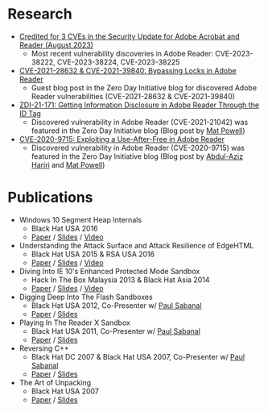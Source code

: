# Research

- [Credited for 3 CVEs in the Security Update for Adobe Acrobat and Reader (August 2023)](https://helpx.adobe.com/security/products/acrobat/apsb23-30.html)
  - Most recent vulnerability discoveries in Adobe Reader: CVE-2023-38222, CVE-2023-38224, CVE-2023-38225
- [CVE-2021-28632 & CVE-2021-39840: Bypassing Locks in Adobe Reader](https://www.zerodayinitiative.com/blog/2021/10/20/cve-2021-28632-amp-cve-2021-39840-bypassing-locks-in-adobe-reader)
  - Guest blog post in the Zero Day Initiative blog for discovered Adobe Reader vulnerabilities (CVE-2021-28632 & CVE-2021-39840)
- [ZDI-21-171: Getting Information Disclosure in Adobe Reader Through the ID Tag](https://www.zerodayinitiative.com/blog/2021/2/17/zdi-21-171-getting-information-disclosure-in-adobe-reader-through-the-id-tag)
  - Discovered vulnerability in Adobe Reader (CVE-2021-21042) was featured in the Zero Day Initiative blog (Blog post by [Mat Powell](https://twitter.com/mrpowell))
- [CVE-2020-9715: Exploiting a Use-After-Free in Adobe Reader](https://www.zerodayinitiative.com/blog/2020/9/2/cve-2020-9715-exploiting-a-use-after-free-in-adobe-reader)
  - Discovered vulnerability in Adobe Reader (CVE-2020-9715) was featured in the Zero Day Initiative blog (Blog post by [Abdul-Aziz Hariri](https://twitter.com/AbdHariri) and [Mat Powell](https://twitter.com/mrpowell))

# Publications

- Windows 10 Segment Heap Internals
  - Black Hat USA 2016
  - [Paper](https://www.blackhat.com/docs/us-16/materials/us-16-Yason-Windows-10-Segment-Heap-Internals-wp.pdf) / [Slides](https://www.blackhat.com/docs/us-16/materials/us-16-Yason-Windows-10-Segment-Heap-Internals.pdf) / [Video](https://youtu.be/hetZx78SQ_A)
- Understanding the Attack Surface and Attack Resilience of EdgeHTML
  - Black Hat USA 2015 & RSA USA 2016
  - [Paper](https://www.blackhat.com/docs/us-15/materials/us-15-Yason-Understanding-The-Attack-Surface-And-Attack-Resilience-Of-Project-Spartans-New-EdgeHTML-Rendering-Engine-wp.pdf) / [Slides](https://www.blackhat.com/docs/us-15/materials/us-15-Yason-Understanding-The-Attack-Surface-And-Attack-Resilience-Of-Project-Spartans-New-EdgeHTML-Rendering-Engine.pdf) / [Video](https://youtu.be/Ot9IdCx54Lw)
- Diving Into IE 10's Enhanced Protected Mode Sandbox
  - Hack In The Box Malaysia 2013 & Black Hat Asia 2014
  - [Paper](https://www.blackhat.com/docs/asia-14/materials/Yason/WP-Asia-14-Yason-Diving-Into-IE10s-Enhanced-Protected-Mode-Sandbox.pdf) / [Slides](https://www.blackhat.com/docs/asia-14/materials/Yason/Asia-14-Yason-Diving-Into-IE10s-Enhanced-Protected-Mode-Sandbox.pdf) / [Video](https://youtu.be/1tBCuYL69Ww)
- Digging Deep Into The Flash Sandboxes
  - Black Hat USA 2012, Co-Presenter w/ [Paul Sabanal](https://twitter.com/polsab)
  - [Paper](https://media.blackhat.com/bh-us-12/Briefings/Sabanal/BH_US_12_Sabanal_Digging_Deep_WP.pdf) / [Slides](https://media.blackhat.com/bh-us-12/Briefings/Sabanal/BH_US_12_Sabanal_Digging_Deep_Slides.pdf)
- Playing In The Reader X Sandbox
  - Black Hat USA 2011, Co-Presenter w/ [Paul Sabanal](https://twitter.com/polsab)
  - [Paper](https://media.blackhat.com/bh-us-11/Sabanal/BH_US_11_SabanalYason_Readerx_WP.pdf) / [Slides](https://media.blackhat.com/bh-us-11/Sabanal/BH_US_11_SabanalYason_Readerx_Slides.pdf)
- Reversing C++
  - Black Hat DC 2007 & Black Hat USA 2007, Co-Presenter w/ [Paul Sabanal](https://twitter.com/polsab)
  - [Paper](https://www.blackhat.com/presentations/bh-dc-07/Sabanal_Yason/Paper/bh-dc-07-Sabanal_Yason-WP.pdf) / [Slides](https://www.blackhat.com/presentations/bh-dc-07/Sabanal_Yason/Presentation/bh-dc-07-Sabanal_Yason.pdf)
- The Art of Unpacking
  - Black Hat USA 2007
  - [Paper](https://www.blackhat.com/presentations/bh-usa-07/Yason/Whitepaper/bh-usa-07-yason-WP.pdf) / [Slides](https://www.blackhat.com/presentations/bh-usa-07/Yason/Presentation/bh-usa-07-yason.pdf)
